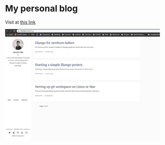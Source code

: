 # My personal blog

Visit at [this link](https://akashgiri.com/blog/)

![screenshot](./assets/img/screenshot.png)
